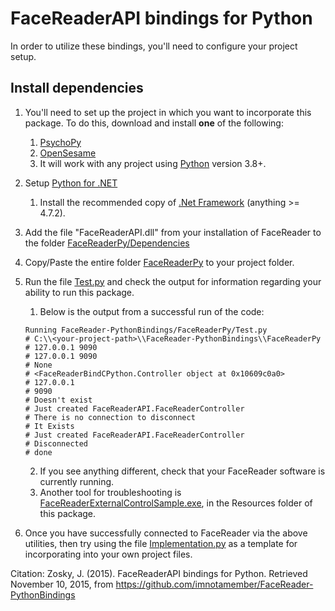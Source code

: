 # FaceReaderAPI bindings for Python

In order to utilize these bindings, you'll need to configure your project setup.

## Install dependencies

1. You'll need to set up the project in which you want to incorporate this package. To do this, download and install **one** of the following:
   1. [PsychoPy](https://www.psychopy.org)
   2. [OpenSesame](https://osdoc.cogsci.nl)
   3. It will work with any project using [Python](https://www.python.org) version 3.8+.
2. Setup [Python for .NET](https://pythonnet.github.io)
   1. Install the recommended copy of [.Net Framework](https://dotnet.microsoft.com/en-us/download/dotnet-framework) (anything >= 4.7.2).
3. Add the file "FaceReaderAPI.dll" from your installation of FaceReader to the folder [FaceReaderPy/Dependencies](FaceReaderPy/Dependencies)
4. Copy/Paste the entire folder [FaceReaderPy](FaceReaderPy) to your project folder.
5. Run the file [Test.py](FaceReaderPy/Test.py) and check the output for information regarding your ability to run this package.
   1. Below is the output from a successful run of the code:
   
   ```shell
   Running FaceReader-PythonBindings/FaceReaderPy/Test.py 
   # C:\\<your-project-path>\\FaceReader-PythonBindings\\FaceReaderPy
   # 127.0.0.1 9090
   # 127.0.0.1 9090
   # None
   # <FaceReaderBindCPython.Controller object at 0x10609c0a0>
   # 127.0.0.1
   # 9090
   # Doesn't exist
   # Just created FaceReaderAPI.FaceReaderController
   # There is no connection to disconnect
   # It Exists
   # Just created FaceReaderAPI.FaceReaderController
   # Disconnected
   # done
   ```
   
   2. If you see anything different, check that your FaceReader software is currently running.
   3. Another tool for troubleshooting is [FaceReaderExternalControlSample.exe](Resources/FaceReaderExternalControlSample.exe), in the Resources folder of this package.
6. Once you have successfully connected to FaceReader via the above utilities, then try using the file [Implementation.py](FaceReaderPy/Implementation.py) as a template for incorporating into your own project files.

Citation:
Zosky, J. (2015). FaceReaderAPI bindings for Python. Retrieved November 10, 2015, from https://github.com/imnotamember/FaceReader-PythonBindings
